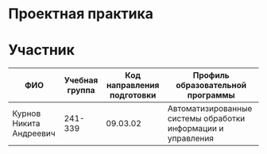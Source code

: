 # Проектная практика
# Участник
| ФИО | Учебная группа | Код направления подготовки | Профиль образовательной программы |
| --- | -------------- | -------------------------- | - |
| Курнов Никита Андреевич | 241-339 | 09.03.02 | Автоматизированные системы обработки информации и управления |
